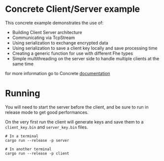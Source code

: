 # Concrete Client/Server example

This concrete example demonstrates the use of:

* Building Client Server architecture
* Communicating via TcpStream
* Using serialization to exchange encrypted data
* Using serialization to save a client key locally and save processing time
* Creating a generic function for use with different Fhe types
* Simple multithreading on the server side to handle multiple clients at the same time

for more information go to Concrete [documentation](https://docs.zama.ai/concrete/how-to/client_server)


# Running

You will need to start the server before the client,
and be sure to run in release mode to get good performances.

On the very first run the client will generate keys and save them to a `client_key.bin`
and `server_key.bin` files.

```console
# In a terminal
cargo run --release -p server

# In another terminal
cargo run --release -p client
```